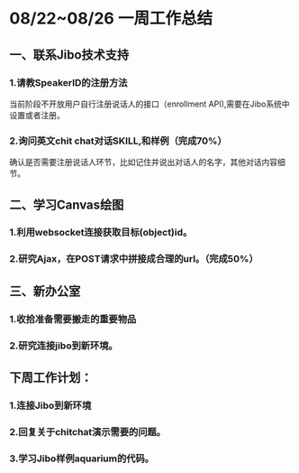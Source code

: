 # 08/22~08/26 一周工作总结

## 一、联系Jibo技术支持

### 1.请教SpeakerID的注册方法
当前阶段不开放用户自行注册说话人的接口（enrollment API),需要在Jibo系统中设置或者注册。

### 2.询问英文chit chat对话SKILL,和样例（完成70%）
确认是否需要注册说话人环节，比如记住并说出对话人的名字，其他对话内容细节。

## 二、学习Canvas绘图

### 1.利用websocket连接获取目标(object)id。

### 2.研究Ajax，在POST请求中拼接成合理的url。（完成50%）


## 三、新办公室

### 1.收拾准备需要搬走的重要物品

### 2.研究连接jibo到新环境。



## 下周工作计划：
### 1.连接Jibo到新环境
### 2.回复关于chitchat演示需要的问题。
### 3.学习Jibo样例aquarium的代码。

